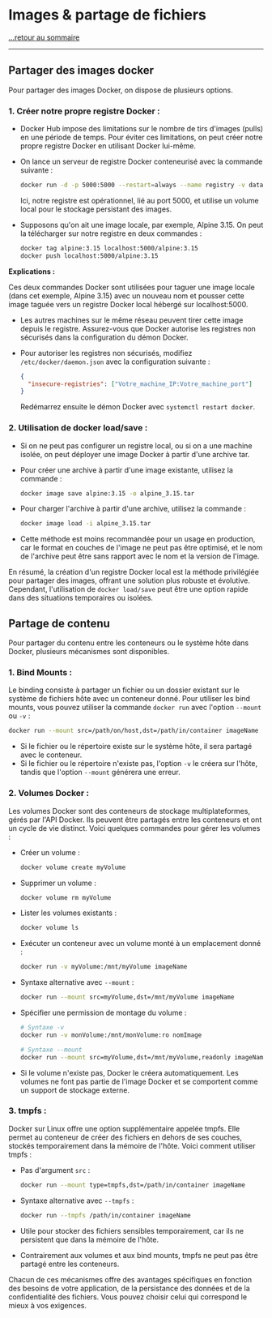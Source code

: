 # Images & partage de fichiers

[...retour au sommaire](../sommaire.md)

---

## Partager des images docker

Pour partager des images Docker, on dispose de plusieurs options.

### 1. **Créer notre propre registre Docker :**

- Docker Hub impose des limitations sur le nombre de tirs d'images (pulls) en une période de temps. Pour éviter ces limitations, on peut créer notre propre registre Docker en utilisant Docker lui-même.

- On lance un serveur de registre Docker conteneurisé avec la commande suivante :

  ```bash
  docker run -d -p 5000:5000 --restart=always --name registry -v data:/var/lib/registry registry:2
  ```

  Ici, notre registre est opérationnel, lié au port 5000, et utilise un volume local pour le stockage persistant des images.

- Supposons qu'on ait une image locale, par exemple, Alpine 3.15. On peut la télécharger sur notre registre en deux commandes :

  ```bash
  docker tag alpine:3.15 localhost:5000/alpine:3.15
  docker push localhost:5000/alpine:3.15
  ```

**Explications :**

Ces deux commandes Docker sont utilisées pour taguer une image locale (dans cet exemple, Alpine 3.15) avec un nouveau nom et pousser cette image taguée vers un registre Docker local hébergé sur localhost:5000.

- Les autres machines sur le même réseau peuvent tirer cette image depuis le registre. Assurez-vous que Docker autorise les registres non sécurisés dans la configuration du démon Docker.

- Pour autoriser les registres non sécurisés, modifiez `/etc/docker/daemon.json` avec la configuration suivante :

  ```json
  {
    "insecure-registries": ["Votre_machine_IP:Votre_machine_port"]
  }
  ```

  Redémarrez ensuite le démon Docker avec `systemctl restart docker`.

### 2. **Utilisation de docker load/save :**

- Si on ne peut pas configurer un registre local, ou si on a une machine isolée, on peut déployer une image Docker à partir d'une archive tar.

- Pour créer une archive à partir d'une image existante, utilisez la commande :

  ```bash
  docker image save alpine:3.15 -o alpine_3.15.tar
  ```

- Pour charger l'archive à partir d'une archive, utilisez la commande :

  ```bash
  docker image load -i alpine_3.15.tar
  ```

- Cette méthode est moins recommandée pour un usage en production, car le format en couches de l'image ne peut pas être optimisé, et le nom de l'archive peut être sans rapport avec le nom et la version de l'image.

En résumé, la création d'un registre Docker local est la méthode privilégiée pour partager des images, offrant une solution plus robuste et évolutive. Cependant, l'utilisation de `docker load/save` peut être une option rapide dans des situations temporaires ou isolées.

## Partage de contenu

Pour partager du contenu entre les conteneurs ou le système hôte dans Docker, plusieurs mécanismes sont disponibles.

### 1. **Bind Mounts :**

Le binding consiste à partager un fichier ou un dossier existant sur le système de fichiers hôte avec un conteneur donné. Pour utiliser les bind mounts, vous pouvez utiliser la commande `docker run` avec l'option `--mount` ou `-v` :

```bash
docker run --mount src=/path/on/host,dst=/path/in/container imageName
```

- Si le fichier ou le répertoire existe sur le système hôte, il sera partagé avec le conteneur.
- Si le fichier ou le répertoire n'existe pas, l'option `-v` le créera sur l'hôte, tandis que l'option `--mount` générera une erreur.

### 2. **Volumes Docker :**

Les volumes Docker sont des conteneurs de stockage multiplateformes, gérés par l'API Docker. Ils peuvent être partagés entre les conteneurs et ont un cycle de vie distinct. Voici quelques commandes pour gérer les volumes :

- Créer un volume :
  ```bash
  docker volume create myVolume
  ```

- Supprimer un volume :
  ```bash
  docker volume rm myVolume
  ```

- Lister les volumes existants :
  ```bash
  docker volume ls
  ```

- Exécuter un conteneur avec un volume monté à un emplacement donné :
  ```bash
  docker run -v myVolume:/mnt/myVolume imageName
  ```

- Syntaxe alternative avec `--mount` :
  ```bash
  docker run --mount src=myVolume,dst=/mnt/myVolume imageName
  ```

- Spécifier une permission de montage du volume :
  ```bash
  # Syntaxe -v
  docker run -v monVolume:/mnt/monVolume:ro nomImage

  # Syntaxe --mount
  docker run --mount src=myVolume,dst=/mnt/myVolume,readonly imageName
  ```

- Si le volume n'existe pas, Docker le créera automatiquement. Les volumes ne font pas partie de l'image Docker et se comportent comme un support de stockage externe.

### 3. **tmpfs :**

Docker sur Linux offre une option supplémentaire appelée tmpfs. Elle permet au conteneur de créer des fichiers en dehors de ses couches, stockés temporairement dans la mémoire de l'hôte. Voici comment utiliser tmpfs :

- Pas d'argument `src` :
  ```bash
  docker run --mount type=tmpfs,dst=/path/in/container imageName
  ```

- Syntaxe alternative avec `--tmpfs` :
  ```bash
  docker run --tmpfs /path/in/container imageName
  ```

- Utile pour stocker des fichiers sensibles temporairement, car ils ne persistent que dans la mémoire de l'hôte.
  
- Contrairement aux volumes et aux bind mounts, tmpfs ne peut pas être partagé entre les conteneurs.

Chacun de ces mécanismes offre des avantages spécifiques en fonction des besoins de votre application, de la persistance des données et de la confidentialité des fichiers. Vous pouvez choisir celui qui correspond le mieux à vos exigences.